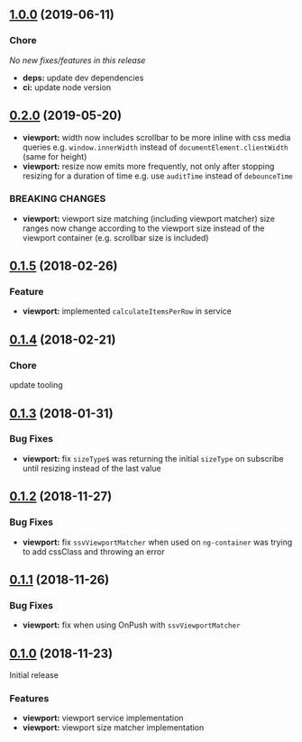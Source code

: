 ## [1.0.0](https://github.com/sketch7/ngx.ux/compare/0.2.0...1.0.0) (2019-06-11)

### Chore

*No new fixes/features in this release*

- **deps:** update dev dependencies
- **ci:** update node version

## [0.2.0](https://github.com/sketch7/ngx.ux/compare/0.1.5...0.2.0) (2019-05-20)

- **viewport:** width now includes scrollbar to be more inline with css media queries e.g. `window.innerWidth` instead of `documentElement.clientWidth` (same for height)
- **viewport:** resize now emits more frequently, not only after stopping resizing for a duration of time e.g. use `auditTime` instead of `debounceTime`


### BREAKING CHANGES

- **viewport:** viewport size matching (including viewport matcher) size ranges now change according to the viewport size instead of the viewport container (e.g. scrollbar size is included)


## [0.1.5](https://github.com/sketch7/ngx.ux/compare/0.1.4...0.1.5) (2018-02-26)

### Feature

- **viewport:** implemented `calculateItemsPerRow` in service


## [0.1.4](https://github.com/sketch7/ngx.ux/compare/0.1.3...0.1.4) (2018-02-21)

### Chore

update tooling


## [0.1.3](https://github.com/sketch7/ngx.ux/compare/0.1.2...0.1.3) (2018-01-31)

### Bug Fixes

- **viewport:** fix `sizeType$` was returning the initial `sizeType` on subscribe until resizing instead of the last value


## [0.1.2](https://github.com/sketch7/ngx.ux/compare/0.1.1...0.1.2) (2018-11-27)

### Bug Fixes

- **viewport:** fix `ssvViewportMatcher` when used on `ng-container` was trying to add cssClass and throwing an error


## [0.1.1](https://github.com/sketch7/ngx.ux/compare/0.1.0...0.1.1) (2018-11-26)

### Bug Fixes

- **viewport:** fix when using OnPush with `ssvViewportMatcher`


## [0.1.0](https://github.com/sketch7/ngx.ux) (2018-11-23)

Initial release

### Features

- **viewport:** viewport service implementation
- **viewport:** viewport size matcher implementation
